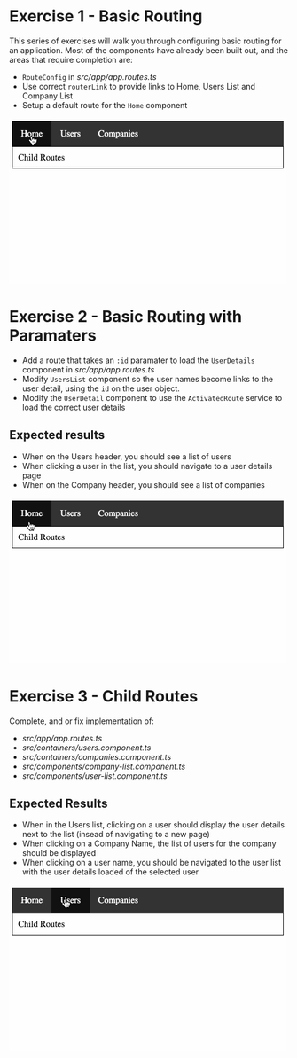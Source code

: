 # Exercise 1 - Basic Routing

This series of exercises will walk you through configuring basic routing for an application. Most of the components have already been built out, and the areas that require completion are:

* `RouteConfig` in _*src/app/app.routes.ts*_
* Use correct `routerLink` to provide links to Home, Users List and Company List
* Setup a default route for the `Home` component 

![](routing.gif)

# Exercise 2 - Basic Routing with Paramaters

* Add a route that takes an `:id` paramater to load the `UserDetails` component in _*src/app/app.routes.ts*_
* Modify `UsersList` component so the user names become links to the user detail, using the `id` on the user object.
* Modify the `UserDetail` component to use the `ActivatedRoute` service to load the correct user details

## Expected results

* When on the Users header, you should see a list of users
* When clicking a user in the list, you should navigate to a user details page
* When on the Company header, you should see a list of companies

![](routing-parameters.gif)

# Exercise 3 - Child Routes

Complete, and or fix implementation of:

* _src/app/app.routes.ts_
* _src/containers/users.component.ts_
* _src/containers/companies.component.ts_
* _src/components/company-list.component.ts_
* _src/components/user-list.component.ts_

## Expected Results

* When in the Users list, clicking on a user should display the user details next to the list (insead of navigating to a new page)
* When clicking on a Company Name, the list of users for the company should be displayed
* When clicking on a user name, you should be navigated to the user list with the user details loaded of the selected user

![](routing-child-routes.gif)
